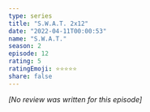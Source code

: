 ```yaml
---
type: series
title: "S.W.A.T. 2x12"
date: "2022-04-11T00:00:53"
name: "S.W.A.T."
season: 2
episode: 12
rating: 5
ratingEmoji: ⭐️⭐️⭐️⭐️⭐️
share: false
---
```


_[No review was written for this episode]_
